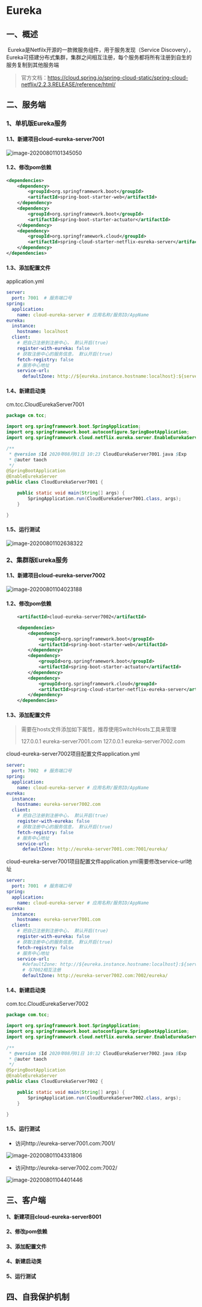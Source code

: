 # Eureka

## 一、概述

​	Eureka是Netfilx开源的一款微服务组件，用于服务发现（Service Discovery），Eureka可搭建分布式集群，集群之间相互注册，每个服务都将所有注册到自生的服务复制到其他服务端

> 官方文档：https://cloud.spring.io/spring-cloud-static/spring-cloud-netflix/2.2.3.RELEASE/reference/html/

## 二、服务端

### 1、单机版Eureka服务

#### 1.1、新建项目cloud-eureka-server7001

![image-20200801101345050](assets/image-20200801101345050.png)

#### 1.2、修改pom依赖

```xml
<dependencies>
    <dependency>
        <groupId>org.springframework.boot</groupId>
        <artifactId>spring-boot-starter-web</artifactId>
    </dependency>
    <dependency>
        <groupId>org.springframework.boot</groupId>
        <artifactId>spring-boot-starter-actuator</artifactId>
    </dependency>
    <dependency>
        <groupId>org.springframework.cloud</groupId>
        <artifactId>spring-cloud-starter-netflix-eureka-server</artifactId>
    </dependency>
</dependencies>
```

#### 1.3、添加配置文件

application.yml

```yml
server:
  port: 7001  # 服务端口号
spring:
  application:
    name: cloud-eureka-server # 应用名称/服务ID/AppName
eureka:
  instance:
    hostname: localhost
  client:
    # 把自己注册到注册中心， 默认开启(true)
    register-with-eureka: false
    # 获取注册中心的服务信息， 默认开启(true)
    fetch-registry: false
    # 服务中心地址
    service-url:
      defaultZone: http://${eureka.instance.hostname:localhost}:${server.port:7001}/eureka/
```

#### 1.4、新建启动类

cm.tcc.CloudEurekaServer7001

```java
package cm.tcc;

import org.springframework.boot.SpringApplication;
import org.springframework.boot.autoconfigure.SpringBootApplication;
import org.springframework.cloud.netflix.eureka.server.EnableEurekaServer;

/**
 * @version $Id 2020年08月01日 10:23 CloudEurekaServer7001.java $Exp
 * @auter taoch
 */
@SpringBootApplication
@EnableEurekaServer
public class CloudEurekaServer7001 {

    public static void main(String[] args) {
        SpringApplication.run(CloudEurekaServer7001.class, args);
    }

}
```

#### 1.5、运行测试

![image-20200801102638322](assets/image-20200801102638322.png)

### 2、集群版Eureka服务

#### 1.1、新建项目cloud-eureka-server7002

![image-20200801104023188](assets/image-20200801104023188.png)

#### 1.2、修改pom依赖

```xml
    <artifactId>cloud-eureka-server7002</artifactId>

    <dependencies>
        <dependency>
            <groupId>org.springframework.boot</groupId>
            <artifactId>spring-boot-starter-web</artifactId>
        </dependency>
        <dependency>
            <groupId>org.springframework.boot</groupId>
            <artifactId>spring-boot-starter-actuator</artifactId>
        </dependency>
        <dependency>
            <groupId>org.springframework.cloud</groupId>
            <artifactId>spring-cloud-starter-netflix-eureka-server</artifactId>
        </dependency>
    </dependencies>

```

#### 1.3、添加配置文件

> 需要在hosts文件添加如下属性，推荐使用SwitchHosts工具来管理
>
> 127.0.0.1       eureka-server7001.com
> 127.0.0.1       eureka-server7002.com



cloud-eureka-server7002项目配置文件application.yml

```yml
server:
  port: 7002  # 服务端口号
spring:
  application:
    name: cloud-eureka-server # 应用名称/服务ID/AppName
eureka:
  instance:
    hostname: eureka-server7002.com
  client:
    # 把自己注册到注册中心， 默认开启(true)
    register-with-eureka: false
    # 获取注册中心的服务信息， 默认开启(true)
    fetch-registry: false
    # 服务中心地址
    service-url:
      defaultZone: http://eureka-server7001.com:7001/eureka/
```

cloud-eureka-server7001项目配置文件application.yml需要修改service-url地址

```yml
server:
  port: 7001  # 服务端口号
spring:
  application:
    name: cloud-eureka-server # 应用名称/服务ID/AppName
eureka:
  instance:
    hostname: eureka-server7001.com
  client:
    # 把自己注册到注册中心， 默认开启(true)
    register-with-eureka: false
    # 获取注册中心的服务信息， 默认开启(true)
    fetch-registry: false
    # 服务中心地址
    service-url:
      #defaultZone: http://${eureka.instance.hostname:localhost}:${server.port:7001}/eureka/
      # 与7002相互注册
      defaultZone: http://eureka-server7002.com:7002/eureka/
```

#### 1.4、新建启动类

com.tcc.CloudEurekaServer7002

```java
package com.tcc;

import org.springframework.boot.SpringApplication;
import org.springframework.boot.autoconfigure.SpringBootApplication;
import org.springframework.cloud.netflix.eureka.server.EnableEurekaServer;

/**
 * @version $Id 2020年08月01日 10:32 CloudEurekaServer7002.java $Exp
 * @auter taoch
 */
@SpringBootApplication
@EnableEurekaServer
public class CloudEurekaServer7002 {

    public static void main(String[] args) {
        SpringApplication.run(CloudEurekaServer7002.class, args);
    }

}
```

#### 1.5、运行测试

- 访问http://eureka-server7001.com:7001/

![image-20200801104331806](assets/image-20200801104331806.png)

- 访问http://eureka-server7002.com:7002/

![image-20200801104401446](assets/image-20200801104401446.png)

## 三、客户端

#### 1、新建项目cloud-eureka-server8001



#### 2、修改pom依赖



#### 3、添加配置文件



#### 4、新建启动类



#### 5、运行测试

## 四、自我保护机制